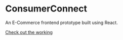 # ConsumerConnect
An E-Commerce frontend prototype built using React.

[Check out the working](https://www.linkedin.com/posts/arunima-paunikar_just-built-a-react-based-frontend-prototype-activity-7353082961296060417-S_lO?utm_source=share&utm_medium=member_desktop&rcm=ACoAAFVAoLwB4TsHeMyyZJcyeoRwfyry9ndycrE)
